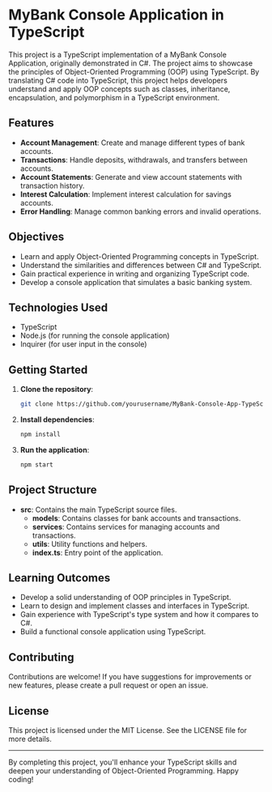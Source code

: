 # MyBank Console Application in TypeScript

This project is a TypeScript implementation of a MyBank Console Application, originally demonstrated in C#. The project aims to showcase the principles of Object-Oriented Programming (OOP) using TypeScript. By translating C# code into TypeScript, this project helps developers understand and apply OOP concepts such as classes, inheritance, encapsulation, and polymorphism in a TypeScript environment.

## Features

- **Account Management**: Create and manage different types of bank accounts.
- **Transactions**: Handle deposits, withdrawals, and transfers between accounts.
- **Account Statements**: Generate and view account statements with transaction history.
- **Interest Calculation**: Implement interest calculation for savings accounts.
- **Error Handling**: Manage common banking errors and invalid operations.

## Objectives

- Learn and apply Object-Oriented Programming concepts in TypeScript.
- Understand the similarities and differences between C# and TypeScript.
- Gain practical experience in writing and organizing TypeScript code.
- Develop a console application that simulates a basic banking system.

## Technologies Used

- TypeScript
- Node.js (for running the console application)
- Inquirer (for user input in the console)

## Getting Started

1. **Clone the repository**: 
   ```sh
   git clone https://github.com/yourusername/MyBank-Console-App-TypeScript.git
   ```
2. **Install dependencies**: 
   ```sh
   npm install
   ```
3. **Run the application**: 
   ```sh
   npm start
   ```

## Project Structure

- **src**: Contains the main TypeScript source files.
  - **models**: Contains classes for bank accounts and transactions.
  - **services**: Contains services for managing accounts and transactions.
  - **utils**: Utility functions and helpers.
  - **index.ts**: Entry point of the application.

## Learning Outcomes

- Develop a solid understanding of OOP principles in TypeScript.
- Learn to design and implement classes and interfaces in TypeScript.
- Gain experience with TypeScript's type system and how it compares to C#.
- Build a functional console application using TypeScript.

## Contributing

Contributions are welcome! If you have suggestions for improvements or new features, please create a pull request or open an issue.

## License

This project is licensed under the MIT License. See the LICENSE file for more details.

---

By completing this project, you'll enhance your TypeScript skills and deepen your understanding of Object-Oriented Programming. Happy coding!
